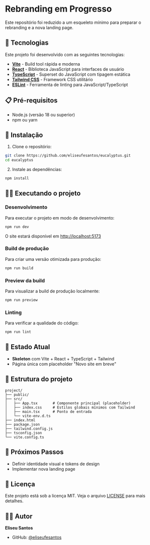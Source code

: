 # Rebranding em Progresso

Este repositório foi reduzido a um esqueleto mínimo para preparar o rebranding e a nova landing page.

## 🚀 Tecnologias

Este projeto foi desenvolvido com as seguintes tecnologias:

- **[Vite](https://vitejs.dev/)** - Build tool rápida e moderna
- **[React](https://reactjs.org/)** - Biblioteca JavaScript para interfaces de usuário
- **[TypeScript](https://www.typescriptlang.org/)** - Superset do JavaScript com tipagem estática
- **[Tailwind CSS](https://tailwindcss.com/)** - Framework CSS utilitário
- **[ESLint](https://eslint.org/)** - Ferramenta de linting para JavaScript/TypeScript

## 📋 Pré-requisitos

- Node.js (versão 18 ou superior)
- npm ou yarn

## 🔧 Instalação

1. Clone o repositório:
```bash
git clone https://github.com/eliseufesantos/eucalyptus.git
cd eucalyptus
```

2. Instale as dependências:
```bash
npm install
```

## 🏃‍♂️ Executando o projeto

### Desenvolvimento
Para executar o projeto em modo de desenvolvimento:
```bash
npm run dev
```
O site estará disponível em [http://localhost:5173](http://localhost:5173)

### Build de produção
Para criar uma versão otimizada para produção:
```bash
npm run build
```

### Preview da build
Para visualizar a build de produção localmente:
```bash
npm run preview
```

### Linting
Para verificar a qualidade do código:
```bash
npm run lint
```

## 📱 Estado Atual

- **Skeleton** com Vite + React + TypeScript + Tailwind
- Página única com placeholder "Novo site em breve"

## 🎨 Estrutura do projeto

```
project/
├── public/
├── src/
│   ├── App.tsx       # Componente principal (placeholder)
│   ├── index.css     # Estilos globais mínimos com Tailwind
│   ├── main.tsx      # Ponto de entrada
│   └── vite-env.d.ts
├── index.html
├── package.json
├── tailwind.config.js
├── tsconfig.json
└── vite.config.ts
```

## 🤝 Próximos Passos

- Definir identidade visual e tokens de design
- Implementar nova landing page

## 📄 Licença

Este projeto está sob a licença MIT. Veja o arquivo [LICENSE](LICENSE) para mais detalhes.

## 👨‍💻 Autor

**Eliseu Santos**
- GitHub: [@eliseufesantos](https://github.com/eliseufesantos)
